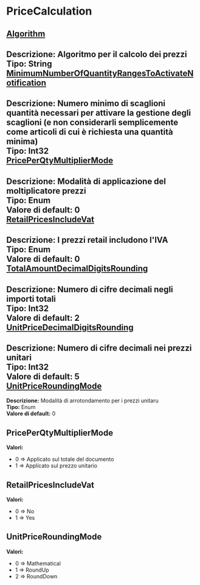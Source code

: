 # PriceCalculation
[Algorithm](#algorithm)	 
----
**Descrizione:** Algoritmo per il calcolo dei prezzi	 
**Tipo:** String	 
[MinimumNumberOfQuantityRangesToActivateNotification](#minimumnumberofquantityrangestoactivatenotification)	 
----
**Descrizione:** Numero minimo di scaglioni quantità necessari per attivare la gestione degli scaglioni (e non considerarli semplicemente come articoli di cui è richiesta una quantità minima)	 
**Tipo:** Int32	 
[PricePerQtyMultiplierMode](#priceperqtymultipliermode)	 
----
**Descrizione:** Modalità di applicazione del moltiplicatore prezzi	 
**Tipo:** Enum	 
**Valore di default:** 0	 
[RetailPricesIncludeVat](#retailpricesincludevat)	 
----
**Descrizione:** I prezzi retail includono l'IVA	 
**Tipo:** Enum	 
**Valore di default:** 0	 
[TotalAmountDecimalDigitsRounding](#totalamountdecimaldigitsrounding)	 
----
**Descrizione:** Numero di cifre decimali negli importi totali	 
**Tipo:** Int32	 
**Valore di default:** 2	 
[UnitPriceDecimalDigitsRounding](#unitpricedecimaldigitsrounding)	 
----
**Descrizione:** Numero di cifre decimali nei prezzi unitari	 
**Tipo:** Int32	 
**Valore di default:** 5	 
[UnitPriceRoundingMode](#unitpriceroundingmode)	 
----
**Descrizione:** Modalità di arrotondamento per i prezzi unitaru	 
**Tipo:** Enum	 
**Valore di default:** 0	 




PricePerQtyMultiplierMode 
-----

**Valori:**
* 0 => Applicato sul totale del documento
* 1 => Applicato sul prezzo unitario

RetailPricesIncludeVat 
-----

**Valori:**
* 0 => No
* 1 => Yes





UnitPriceRoundingMode 
-----

**Valori:**
* 0 => Mathematical
* 1 => RoundUp
* 2 => RoundDown


